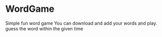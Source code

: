 # WordGame
Simple fun word game
 You can download and add your words and play.
guess the word within the given time 
